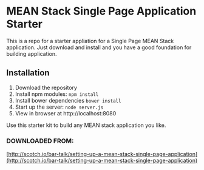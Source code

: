 # MEAN Stack Single Page Application Starter

This is a repo for a starter appliation for a Single Page MEAN Stack application. Just download and install and you have a good foundation for building application. 

## Installation
1. Download the repository
2. Install npm modules: `npm install`
3. Install bower dependencies `bower install`
4. Start up the server: `node server.js`
5. View in browser at http://localhost:8080

Use this starter kit to build any MEAN stack application you like.

### DOWNLOADED FROM:
[http://scotch.io/bar-talk/setting-up-a-mean-stack-single-page-application](http://scotch.io/bar-talk/setting-up-a-mean-stack-single-page-application)
